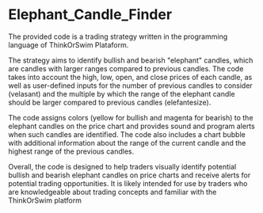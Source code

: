 # Elephant_Candle_Finder

The provided code is a trading strategy written in the programming language of ThinkOrSwim Plataform.

The strategy aims to identify bullish and bearish "elephant" candles, which are candles with larger ranges compared to previous candles. The code takes into account the high, low, open, and close prices of each candle, as well as user-defined inputs for the number of previous candles to consider (velasant) and the multiple by which the range of the elephant candle should be larger compared to previous candles (elefantesize).

The code assigns colors (yellow for bullish and magenta for bearish) to the elephant candles on the price chart and provides sound and program alerts when such candles are identified. The code also includes a chart bubble with additional information about the range of the current candle and the highest range of the previous candles.

Overall, the code is designed to help traders visually identify potential bullish and bearish elephant candles on price charts and receive alerts for potential trading opportunities. It is likely intended for use by traders who are knowledgeable about trading concepts and familiar with the ThinkOrSwim platform 
